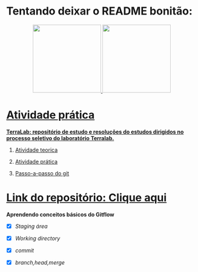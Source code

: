 # Tentando deixar o README bonitão:

<div align="center">
  <a href="https://github.com/caiulucas">
  <img height="180em" src="https://github-readme-stats.vercel.app/api?username=Euler-Tosati&show_icons=true&theme=omni&include_all_commits=true&count_private=true"/>
  <img height="180em" src="https://github-readme-stats.vercel.app/api/top-langs/?username=Euler-Tosati&layout=compact&langs_count=7&theme=omni"/>
</div>


# Atividade prática

**TerraLab: repositório de estudo e resoluções do estudos dirigidos no** 
**processo seletivo do laboratório Terralab.**

1. Atividade teorica

2. Atividade prática

3. Passo-a-passo do git

# Link do repositório: [Clique aqui](https://github.com/Euler-Tosati/atividade-pratica.git) 

**Aprendendo conceitos básicos do Gitflow**

- [x] _Staging área_

- [x] _Working directory_

- [x] _commit_

- [x] _branch,head,merge_



